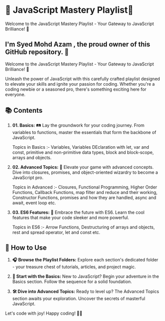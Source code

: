 # 🚀 JavaScript Mastery Playlist🧡
Welcome to the JavaScript Mastery Playlist - Your Gateway to JavaScript Brilliance! 🌟

## I'm Syed Mohd Azam , the proud owner of this GitHub repository. 🎉

Welcome to the JavaScript Mastery Playlist - Your Gateway to JavaScript Brilliance! 🌟

Unleash the power of JavaScript with this carefully crafted playlist designed to elevate your skills and ignite your passion for coding. Whether you're a coding newbie or a seasoned pro, there's something exciting here for everyone.

## 📚 Contents

1. **01. Basics:** 🛤️ Lay the groundwork for your coding journey. From variables to functions, master the essentials that form the backbone of JavaScript.

   Topics in Basics :-  Variables, Variables DEclaration with let, var and const, primitive and non-primitive data types, block and block-scope, arrays and objects.

3. **02. Advanced Topics:** 🚀 Elevate your game with advanced concepts. Dive into closures, promises, and object-oriented wizardry to become a JavaScript pro.

   Topics in Advanced :- Closures, Functional Programming, Higher Order Functions, Callback Functions, map filter and reduce and their working, Constructor Functions, promises and how 
   they are handled, async and await, event loop etc.
 
5. **03. ES6 Features:** 🌈 Embrace the future with ES6. Learn the cool features that make your code sleeker and more powerful.

   Topics in ES6 :- Arrow Functions, Destructuring of arrays and objects, rest and spread operator, let and const etc.

## 🚀 How to Use

1. **🎧 Browse the Playlist Folders:** Explore each section's dedicated folder - your treasure chest of tutorials, articles, and project magic.

2. **🚀 Start with the Basics:** New to JavaScript? Begin your adventure in the Basics section. Follow the sequence for a solid foundation.

3. **🛠 Dive into Advanced Topics:** Ready to level up? The Advanced Topics section awaits your exploration. Uncover the secrets of masterful JavaScript.

Let's code with joy! Happy coding! 🚀✨
